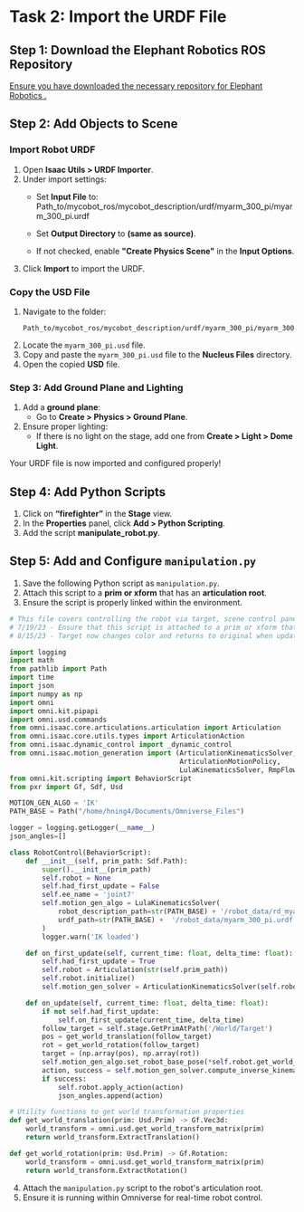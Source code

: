 # Task 2: Import the URDF File

## Step 1: Download the Elephant Robotics ROS Repository

[Ensure you have downloaded the necessary repository for Elephant Robotics .](https://github.com/elephantrobotics/mycobot_ros)

## Step 2: Add Objects to Scene

### Import Robot URDF
1. Open **Isaac Utils > URDF Importer**.
2. Under import settings:
   - Set **Input File** to: Path_to/mycobot_ros/mycobot_description/urdf/myarm_300_pi/myarm_300_pi.urdf

   - Set **Output Directory** to **(same as source)**.
   - If not checked, enable **"Create Physics Scene"** in the **Input Options**.
3. Click **Import** to import the URDF.

### Copy the USD File
1. Navigate to the folder:
   ```
   Path_to/mycobot_ros/mycobot_description/urdf/myarm_300_pi/myarm_300_pi
   ```
2. Locate the `myarm_300_pi.usd` file.
3. Copy and paste the `myarm_300_pi.usd` file to the **Nucleus Files** directory.
4. Open the copied **USD** file.

### Step 3: Add Ground Plane and Lighting
1. Add a **ground plane**:
   - Go to **Create > Physics > Ground Plane**.
2. Ensure proper lighting:
   - If there is no light on the stage, add one from **Create > Light > Dome Light**.

Your URDF file is now imported and configured properly!

## Step 4: Add Python Scripts

1. Click on **“firefighter”** in the **Stage** view.
2. In the **Properties** panel, click **Add > Python Scripting**.
3. Add the script **manipulate_robot.py**.

## Step 5: Add and Configure `manipulation.py`

1. Save the following Python script as `manipulation.py`.
2. Attach this script to a **prim or xform** that has an **articulation root**.
3. Ensure the script is properly linked within the environment.

```python
# This file covers controlling the robot via target, scene control panel, and text box
# 7/19/23 - Ensure that this script is attached to a prim or xform that has an articulation root. 
# 8/15/23 - Target now changes color and returns to original when updated.

import logging
import math
from pathlib import Path
import time
import json
import numpy as np
import omni
import omni.kit.pipapi
import omni.usd.commands
from omni.isaac.core.articulations.articulation import Articulation
from omni.isaac.core.utils.types import ArticulationAction
from omni.isaac.dynamic_control import _dynamic_control
from omni.isaac.motion_generation import (ArticulationKinematicsSolver,
                                          ArticulationMotionPolicy,
                                          LulaKinematicsSolver, RmpFlow)
from omni.kit.scripting import BehaviorScript
from pxr import Gf, Sdf, Usd

MOTION_GEN_ALGO = 'IK'
PATH_BASE = Path("/home/hning4/Documents/Omniverse_Files")

logger = logging.getLogger(__name__)
json_angles=[]

class RobotControl(BehaviorScript):
    def __init__(self, prim_path: Sdf.Path):
        super().__init__(prim_path)
        self.robot = None
        self.had_first_update = False
        self.ee_name = 'joint7'
        self.motion_gen_algo = LulaKinematicsSolver(
            robot_description_path=str(PATH_BASE) + '/robot_data/rd_myarm.yaml',
            urdf_path=str(PATH_BASE) +  '/robot_data/myarm_300_pi.urdf',
        )
        logger.warn('IK loaded')

    def on_first_update(self, current_time: float, delta_time: float):
        self.had_first_update = True
        self.robot = Articulation(str(self.prim_path))
        self.robot.initialize()
        self.motion_gen_solver = ArticulationKinematicsSolver(self.robot, self.motion_gen_algo, self.ee_name)

    def on_update(self, current_time: float, delta_time: float):
        if not self.had_first_update:
            self.on_first_update(current_time, delta_time)
        follow_target = self.stage.GetPrimAtPath('/World/Target')
        pos = get_world_translation(follow_target)
        rot = get_world_rotation(follow_target)
        target = (np.array(pos), np.array(rot))
        self.motion_gen_algo.set_robot_base_pose(*self.robot.get_world_pose())
        action, success = self.motion_gen_solver.compute_inverse_kinematics(target_position=target[0], target_orientation=target[1])
        if success:
            self.robot.apply_action(action)
            json_angles.append(action)

# Utility functions to get world transformation properties
def get_world_translation(prim: Usd.Prim) -> Gf.Vec3d:
    world_transform = omni.usd.get_world_transform_matrix(prim)
    return world_transform.ExtractTranslation()

def get_world_rotation(prim: Usd.Prim) -> Gf.Rotation:
    world_transform = omni.usd.get_world_transform_matrix(prim)
    return world_transform.ExtractRotation()
```

4. Attach the `manipulation.py` script to the robot's articulation root.
5. Ensure it is running within Omniverse for real-time robot control.

